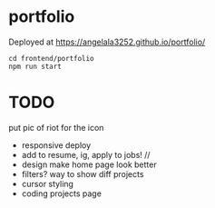 # portfolio

Deployed at https://angelala3252.github.io/portfolio/

```
cd frontend/portfolio
npm run start
```

# TODO
put pic of riot for the icon
- responsive
deploy
- add to resume, ig, apply to jobs!
//
- design
make home page look better
- filters? way to show diff projects
- cursor styling
- coding projects page
